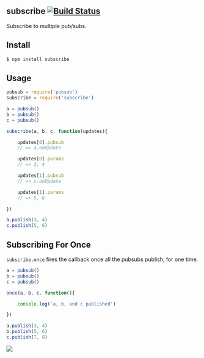 ## subscribe [![Build Status](https://travis-ci.org/azer/subscribe.png)](https://travis-ci.org/azer/subscribe)

Subscribe to multiple pub/subs.

## Install

```js
$ npm install subscribe
```

## Usage

```js
pubsub = require('pubsub')
subscribe = require('subscribe')

a = pubsub()
b = pubsub()
c = pubsub()

subscribe(a, b, c, function(updates){

    updates[0].pubsub
    // => a.onUpdate

    updates[0].params
    // => 3, 4

    updates[1].pubsub
    // => c.onUpdate

    updates[1].params
    // => 5, 6

})

a.publish(3, 4)
c.publish(5, 6)
```

## Subscribing For Once

`subscribe.once` fires the callback once all the pubsubs publish, for one time.

```js
a = pubsub()
b = pubsub()
c = pubsub()

once(a, b, c, function(){

    console.log('a, b, and c published')

})

a.publish(3, 4)
b.publish(5, 6)
c.publish(7, 8)
```

![](http://distilleryimage1.s3.amazonaws.com/95e26d20910711e29deb22000a1f9355_6.jpg)
